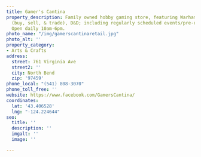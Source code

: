 ```yaml
---
title: Gamer's Cantina
property_description: Family owned hobby gaming store, featuring Warhammer, Magic
  (buy, sell, & trade), D&D; including regularly scheduled events/pre-release options.
  Open daily 10am-6pm.
photo_name: "/img/gamerscantinaretail.jpg"
photo_alt: ''
property_category:
- Arts & Crafts
address:
  street: 761 Virginia Ave
  street2: ''
  city: North Bend
  zip: '97459'
phone_local: "(541) 808-3070"
phone_toll_free: ''
website: https://www.facebook.com/GamersCantina/
coordinates:
  lat: '43.406528'
  lng: "-124.224644"
seo:
  title: ''
  description: ''
  imgalt: ''
  image: ''

---
```

